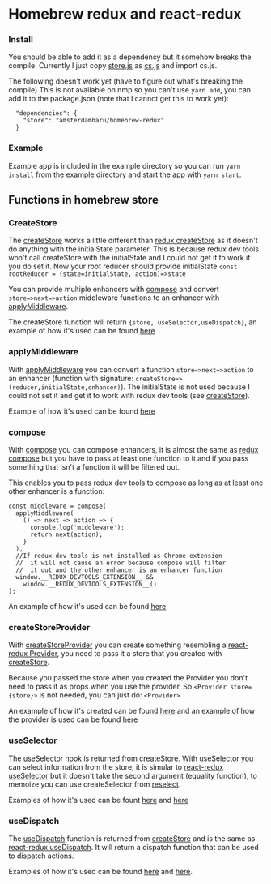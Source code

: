 # Homebrew redux and react-redux

### Install

You should be able to add it as a dependency but it somehow breaks the compile. Currently I just copy [store.js](https://github.com/amsterdamharu/homebrew-redux/blob/master/example/src/store.js) as [cs.js](https://github.com/amsterdamharu/homebrew-redux/blob/master/example/src/cs.js) and import cs.js.

The following doesn't work yet (have to figure out what's breaking the compile)
This is not available on nmp so you can't use `yarn add`, you can add it to the package.json (note that I cannot get this to work yet):

```
  "dependencies": {
    "store": "amsterdamharu/homebrew-redux"
  }
```

### Example

Example app is included in the example directory so you can run `yarn install` from the example directory and start the app with `yarn start`.

## Functions in homebrew store

### CreateStore

The [createStore](https://github.com/amsterdamharu/homebrew-redux/blob/master/store/index.js#L12) works a little different than [redux createStore](https://redux.js.org/api/createstore) as it doesn't do anything with the initialState parameter. This is because redux dev tools won't call createStore with the initialState and I could not get it to work if you do set it. Now your root reducer should provide initialState `const rootReducer = (state=initialState, action)=>state`

You can provide multiple enhancers with [compose](#compose) and convert `store=>next=>action` middleware functions to an enhancer with [applyMiddleware](#applyMiddleware).

The createStore function will return `{store, useSelector,useDispatch}`, an example of how it's used can be found [here](https://github.com/amsterdamharu/homebrew-redux/blob/master/example/src/store.js#L48)

### applyMiddleware

With [applyMiddleware](https://github.com/amsterdamharu/homebrew-redux/blob/master/store/index.js#L58) you can convert a function `store=>next=>action` to an enhancer (function with signature: `createStore=>(reducer,initialState,enhancer)`). The initialState is not used because I could not set it and get it to work with redux dev tools (see [createStore](#createStore)).

Example of how it's used can be found [here](https://github.com/amsterdamharu/homebrew-redux/blob/master/example/src/store.js#L19)

### compose

With [compose](https://github.com/amsterdamharu/homebrew-redux/blob/master/store/index.js#L71) you can compose enhancers, it is almost the same as [redux compose](https://redux.js.org/api/compose#composefunctions) but you have to pass at least one function to it and if you pass something that isn't a function it will be filtered out.

This enables you to pass redux dev tools to compose as long as at least one other enhancer is a function:

```
const middleware = compose(
  applyMiddleware(
    () => next => action => {
      console.log('middleware');
      return next(action);
    }
  ),
  //If redux dev tools is not installed as Chrome extension
  //  it will not cause an error because compose will filter
  //  it out and the other enhancer is an enhancer function
  window.__REDUX_DEVTOOLS_EXTENSION__ &&
    window.__REDUX_DEVTOOLS_EXTENSION__()
);
```

An example of how it's used can be found [here](https://github.com/amsterdamharu/homebrew-redux/blob/master/example/src/store.js#L18)

### createStoreProvider

With [createStoreProvider](https://github.com/amsterdamharu/homebrew-redux/blob/master/store/index.js#L82) you can create something resembling a [react-redux Provider](https://react-redux.js.org/api/provider), you need to pass it a store that you created with [createStore](#createStore).

Because you passed the store when you created the Provider you don't need to pass it as props when you use the provider. So `<Provider store={store}>` is not needed, you can just do: `<Provider>`

An example of how it's created can be found [here](https://github.com/amsterdamharu/homebrew-redux/blob/master/example/src/store.js#L54) and an example of how the provider is used can be found [here](https://github.com/amsterdamharu/homebrew-redux/blob/master/example/src/index.js#L8)

### useSelector

The [useSelector](https://github.com/amsterdamharu/homebrew-redux/blob/master/store/index.js#L52) hook is returned from [createStore](#createStore). With useSelector you can select information from the store, it is simular to [react-redux useSelector](https://react-redux.js.org/next/api/hooks#useselector) but it doesn't take the second argument (equality function), to memoize you can use createSelector from [reselect](https://github.com/reduxjs/reselect).

Examples of how it's used can be fount [here](https://github.com/amsterdamharu/homebrew-redux/blob/master/example/src/Counters/container.js#L8) and [here](https://github.com/amsterdamharu/homebrew-redux/blob/master/example/src/Counter/Container.js#L17)

### useDispatch

The [useDispatch](https://github.com/amsterdamharu/homebrew-redux/blob/master/store/index.js#L50) function is returned from [createStore](#createStore) and is the same as [react-redux useDispatch](https://react-redux.js.org/next/api/hooks#usedispatch). It will return a dispatch function that can be used to dispatch actions.

Examples of how it's used can be found [here](https://github.com/amsterdamharu/homebrew-redux/blob/master/example/src/Counters/container.js#L13) and [here](https://github.com/amsterdamharu/homebrew-redux/blob/master/example/src/Counter/Container.js#L23).
